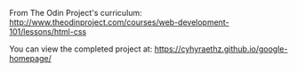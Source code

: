 From The Odin Project's curriculum: http://www.theodinproject.com/courses/web-development-101/lessons/html-css

You can view the completed project at: https://cyhyraethz.github.io/google-homepage/
